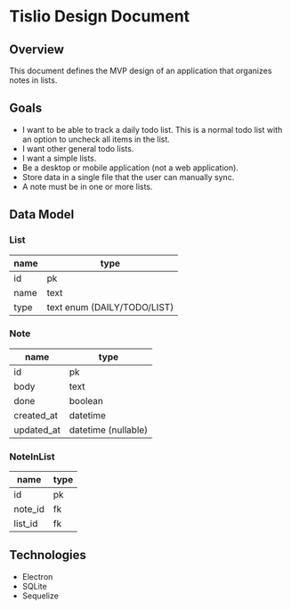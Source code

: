 # Tislio Design Document

## Overview
This document defines the MVP design of an application that organizes notes in lists.

## Goals
- I want to be able to track a daily todo list. This is a normal todo list with an option to uncheck all items in the list.
- I want other general todo lists.
- I want a simple lists.
- Be a desktop or mobile application (not a web application).
- Store data in a single file that the user can manually sync.
- A note must be in one or more lists.

## Data Model

### List
| name | type |
| - | - |
| id | pk |
| name | text |
| type | text enum (DAILY/TODO/LIST) |

### Note
| name | type |
| - | - |
| id | pk |
| body | text |
| done | boolean |
| created_at | datetime |
| updated_at | datetime (nullable) |

### NoteInList
| name | type |
| - | - |
| id | pk |
| note_id | fk |
| list_id | fk |

## Technologies
- Electron
- SQLite
- Sequelize
